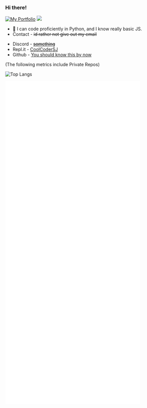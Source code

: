 ### Hi there!

[![My Portfolio](https://img.shields.io/badge/-My%20Portfolio%20-blue)](https://sjurl.repl.co/portfolio)
![](https://komarev.com/ghpvc/?username=CoolCoderSJ)

<!--
**CoolCoderSJ/CoolCoderSJ** is a ✨ _special_ ✨ repository because its `README.md` (this file) appears on your GitHub profile.

Here are some ideas to get you started:

- 🔭 I’m currently working on ...
- 🌱 I’m currently learning ...
- 👯 I’m looking to collaborate on ...
- 🤔 I’m looking for help with ...
- 💬 Ask me about ...
- 📫 How to reach me: ...
- 😄 Pronouns: ...
- ⚡ Fun fact: ...
-->

- 🔭 I can code proficiently in Python, and I know really basic JS.
- Contact - ~~id rather not give out my email~~ 
* Discord - [~~something~~ ](https://canary.discord.com)
* Repl.it - [CoolCoderSJ](https://repl.it/@CoolCoderSJ) 
* Github - [You should know this by now](https://github.com/CoolCoderSJ)

(The following metrics include Private Repos)

![Top Langs](https://github-readme-stats.vercel.app/api/top-langs/?username=CoolCoderSJ&hide=javascript)

![Metrics](https://github.com/CoolCoderSJ/CoolCoderSJ/blob/main/github-metrics.svg)
